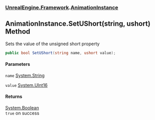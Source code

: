 ### [UnrealEngine.Framework](UnrealEngine_Framework.md 'UnrealEngine.Framework').[AnimationInstance](AnimationInstance.md 'UnrealEngine.Framework.AnimationInstance')
## AnimationInstance.SetUShort(string, ushort) Method
Sets the value of the unsigned short property  
```csharp
public bool SetUShort(string name, ushort value);
```
#### Parameters
<a name='UnrealEngine_Framework_AnimationInstance_SetUShort(string_ushort)_name'></a>
`name` [System.String](https://docs.microsoft.com/en-us/dotnet/api/System.String 'System.String')  
  
<a name='UnrealEngine_Framework_AnimationInstance_SetUShort(string_ushort)_value'></a>
`value` [System.UInt16](https://docs.microsoft.com/en-us/dotnet/api/System.UInt16 'System.UInt16')  
  
#### Returns
[System.Boolean](https://docs.microsoft.com/en-us/dotnet/api/System.Boolean 'System.Boolean')  
`true` on success
